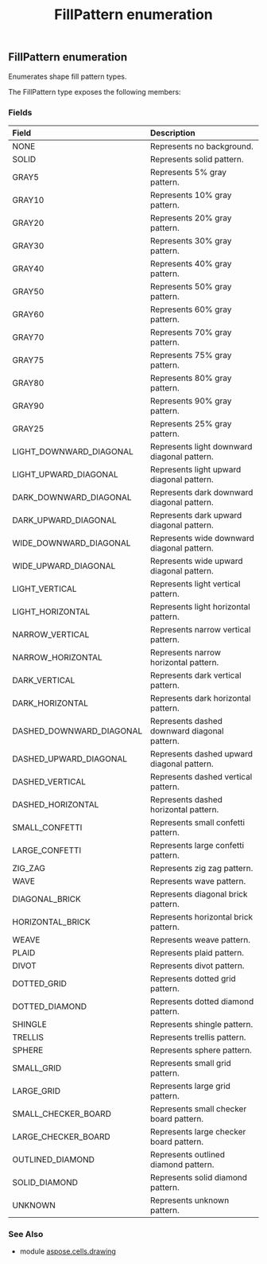 ﻿---
title: FillPattern enumeration
second_title: Aspose.Cells for Python via .NET API References
description: 
type: docs
weight: 810
url: /aspose.cells.drawing/fillpattern/
is_root: false
---

## FillPattern enumeration

Enumerates shape fill pattern types.



The FillPattern type exposes the following members:

### Fields
| Field | Description |
| :- | :- |
| NONE | Represents no background. |
| SOLID | Represents solid pattern. |
| GRAY5 | Represents 5% gray pattern. |
| GRAY10 | Represents 10% gray pattern. |
| GRAY20 | Represents 20% gray pattern. |
| GRAY30 | Represents 30% gray pattern. |
| GRAY40 | Represents 40% gray pattern. |
| GRAY50 | Represents 50% gray pattern. |
| GRAY60 | Represents 60% gray pattern. |
| GRAY70 | Represents 70% gray pattern. |
| GRAY75 | Represents 75% gray pattern. |
| GRAY80 | Represents 80% gray pattern. |
| GRAY90 | Represents 90% gray pattern. |
| GRAY25 | Represents 25% gray pattern. |
| LIGHT_DOWNWARD_DIAGONAL | Represents light downward diagonal pattern. |
| LIGHT_UPWARD_DIAGONAL | Represents light upward diagonal pattern. |
| DARK_DOWNWARD_DIAGONAL | Represents dark downward diagonal pattern. |
| DARK_UPWARD_DIAGONAL | Represents dark upward diagonal pattern. |
| WIDE_DOWNWARD_DIAGONAL | Represents wide downward diagonal pattern. |
| WIDE_UPWARD_DIAGONAL | Represents wide upward diagonal pattern. |
| LIGHT_VERTICAL | Represents light vertical pattern. |
| LIGHT_HORIZONTAL | Represents light horizontal pattern. |
| NARROW_VERTICAL | Represents narrow vertical pattern. |
| NARROW_HORIZONTAL | Represents narrow horizontal pattern. |
| DARK_VERTICAL | Represents dark vertical pattern. |
| DARK_HORIZONTAL | Represents dark horizontal pattern. |
| DASHED_DOWNWARD_DIAGONAL | Represents dashed downward diagonal pattern. |
| DASHED_UPWARD_DIAGONAL | Represents dashed upward diagonal pattern. |
| DASHED_VERTICAL | Represents dashed vertical pattern. |
| DASHED_HORIZONTAL | Represents dashed horizontal pattern. |
| SMALL_CONFETTI | Represents small confetti pattern. |
| LARGE_CONFETTI | Represents large confetti pattern. |
| ZIG_ZAG | Represents zig zag pattern. |
| WAVE | Represents wave pattern. |
| DIAGONAL_BRICK | Represents diagonal brick pattern. |
| HORIZONTAL_BRICK | Represents horizontal brick pattern. |
| WEAVE | Represents weave pattern. |
| PLAID | Represents plaid pattern. |
| DIVOT | Represents divot pattern. |
| DOTTED_GRID | Represents dotted grid pattern. |
| DOTTED_DIAMOND | Represents dotted diamond pattern. |
| SHINGLE | Represents shingle pattern. |
| TRELLIS | Represents trellis pattern. |
| SPHERE | Represents sphere pattern. |
| SMALL_GRID | Represents small grid pattern. |
| LARGE_GRID | Represents large grid pattern. |
| SMALL_CHECKER_BOARD | Represents small checker board pattern. |
| LARGE_CHECKER_BOARD | Represents large checker board pattern. |
| OUTLINED_DIAMOND | Represents outlined diamond pattern. |
| SOLID_DIAMOND | Represents solid diamond pattern. |
| UNKNOWN | Represents unknown pattern. |



### See Also
* module [aspose.cells.drawing](..)
